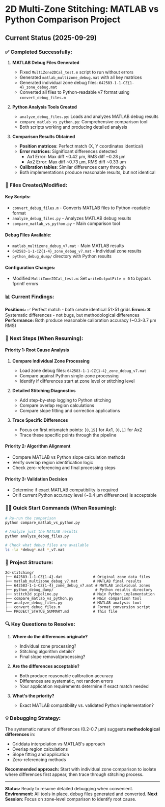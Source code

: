# 2D Multi-Zone Stitching: MATLAB vs Python Comparison Project

## Current Status (2025-09-29)

### ✅ **Completed Successfully:**

1. **MATLAB Debug Files Generated**
   - Fixed `MultiZone2DCal_test.m` script to run without errors
   - Generated `matlab_multizone_debug.mat` with all key matrices
   - Generated individual zone debug files: `642583-1-1-CZ{1-4}_zone_debug.mat`
   - Converted all files to Python-readable v7 format using `convert_debug_files.m`

2. **Python Analysis Tools Created**
   - `analyze_debug_files.py`: Loads and analyzes MATLAB debug results
   - `compare_matlab_vs_python.py`: Comprehensive comparison tool
   - Both scripts working and producing detailed analysis

3. **Comparison Results Obtained**
   - **Position matrices**: Perfect match (X, Y coordinates identical)
   - **Error matrices**: Significant differences detected
     - Ax1 Error: Max diff ~0.42 μm, RMS diff ~0.28 μm
     - Ax2 Error: Max diff ~0.73 μm, RMS diff ~0.33 μm
   - **Calibration tables**: Similar differences carry through
   - Both implementations produce reasonable results, but not identical

### 🔧 **Files Created/Modified:**

#### Key Scripts:
- `convert_debug_files.m` - Converts MATLAB files to Python-readable format
- `analyze_debug_files.py` - Analyzes MATLAB debug results
- `compare_matlab_vs_python.py` - Main comparison tool

#### Debug Files Available:
- `matlab_multizone_debug_v7.mat` - Main MATLAB results
- `642583-1-1-CZ{1-4}_zone_debug_v7.mat` - Individual zone results
- `python_debug_dump/` directory with Python results

#### Configuration Changes:
- Modified `MultiZone2DCal_test.m`: Set `writeOutputFile = 0` to bypass fprintf errors

### 📊 **Current Findings:**

**Positions:** ✅ Perfect match - both create identical 51×51 grids
**Errors:** ❌ Systematic differences - not bugs, but methodological differences
**Performance:** Both produce reasonable calibration accuracy (~0.3-3.7 μm RMS)

### 🎯 **Next Steps (When Resuming):**

#### Priority 1: Root Cause Analysis
1. **Compare Individual Zone Processing**
   - Load zone debug files: `642583-1-1-CZ{1-4}_zone_debug_v7.mat`
   - Compare against Python single-zone processing
   - Identify if differences start at zone level or stitching level

2. **Detailed Stitching Diagnostics**
   - Add step-by-step logging to Python stitching
   - Compare overlap region calculations
   - Compare slope fitting and correction applications

3. **Trace Specific Differences**
   - Focus on first mismatch points: `[0,15]` for Ax1, `[0,1]` for Ax2
   - Trace these specific points through the pipeline

#### Priority 2: Algorithm Alignment
- Compare MATLAB vs Python slope calculation methods
- Verify overlap region identification logic
- Check zero-referencing and final processing steps

#### Priority 3: Validation Decision
- Determine if exact MATLAB compatibility is required
- Or if current Python accuracy level (~0.4 μm differences) is acceptable

### 🏃‍♂️ **Quick Start Commands (When Resuming):**

```bash
# Re-run the comparison
python compare_matlab_vs_python.py

# Analyze just the MATLAB results
python analyze_debug_files.py

# Check what debug files are available
ls -la *debug*.mat *_v7.mat
```

### 📁 **Project Structure:**

```
2d-stitching/
├── 642583-1-1-CZ{1-4}.dat              # Original zone data files
├── matlab_multizone_debug_v7.mat       # MATLAB final results
├── 642583-1-1-CZ{1-4}_zone_debug_v7.mat # MATLAB individual zones
├── python_debug_dump/                   # Python results directory
├── stitch2d_pipeline.py                # Main Python implementation
├── compare_matlab_vs_python.py         # Main comparison tool
├── analyze_debug_files.py              # MATLAB analysis tool
├── convert_debug_files.m               # Format conversion script
└── PROJECT_STATUS_SUMMARY.md           # This file
```

### 🔍 **Key Questions to Resolve:**

1. **Where do the differences originate?**
   - Individual zone processing?
   - Stitching algorithm details?
   - Final slope removal/processing?

2. **Are the differences acceptable?**
   - Both produce reasonable calibration accuracy
   - Differences are systematic, not random errors
   - Your application requirements determine if exact match needed

3. **What's the priority?**
   - Exact MATLAB compatibility vs. validated Python implementation?

### 💡 **Debugging Strategy:**

The systematic nature of differences (0.2-0.7 μm) suggests **methodological differences** in:
- Griddata interpolation vs MATLAB's approach
- Overlap region calculations  
- Slope fitting and application
- Zero-referencing methods

**Recommended approach:** Start with individual zone comparison to isolate where differences first appear, then trace through stitching process.

---

**Status:** Ready to resume detailed debugging when convenient.
**Environment:** All tools in place, debug files generated and converted.
**Next Session:** Focus on zone-level comparison to identify root cause.
